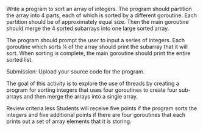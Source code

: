 Write a program to sort an array of integers. The program should partition the array into 4 parts, each of which is sorted by a different goroutine. Each partition should be of approximately equal size. Then the main goroutine should merge the 4 sorted subarrays into one large sorted array. 

The program should prompt the user to input a series of integers. Each goroutine which sorts ¼ of the array should print the subarray that it will sort. When sorting is complete, the main goroutine should print the entire sorted list.

Submission: Upload your source code for the program.

The goal of this activity is to explore the use of threads by creating a program for sorting integers that uses four goroutines to create four sub-arrays and then merge the arrays into a single array.

Review criteria
less 
Students will receive five points if the program sorts the integers and five additional points if there are four goroutines that each prints out a set of array elements that it is storing.
